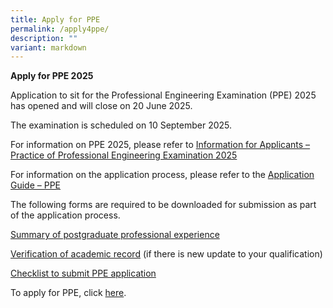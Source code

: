 ```yaml
---
title: Apply for PPE
permalink: /apply4ppe/
description: ""
variant: markdown
---
```

**Apply for PPE 2025**

Application to sit for the Professional Engineering Examination (PPE) 2025 has opened and will close on 20 June 2025.  

The examination is scheduled on 10 September 2025.   
  
For information on PPE 2025, please refer to [Information for Applicants – Practice of Professional Engineering Examination 2025](/files/Downloads/Info%20on%20Exams/PPE2025.pdf)

For information on the application process, please refer to the [Application Guide – PPE](/files/Downloads/Info%20on%20Exams/Application_Guide_for_PPE_2025.pdf)
  
The following forms are required to be downloaded for submission as part of the application process.

[Summary of postgraduate professional experience](https://go.gov.sg/4xk1op)  
  
[Verification of academic record](https://go.gov.sg/5i0f50) (if there is new update to your qualification)  
  
[Checklist to submit PPE application](/files/Downloads/Info%20on%20Exams/Checklist_for_PPE_application.pdf)	


To apply for PPE, click [here](https://www.peb.gov.sg/login_can.aspx).
